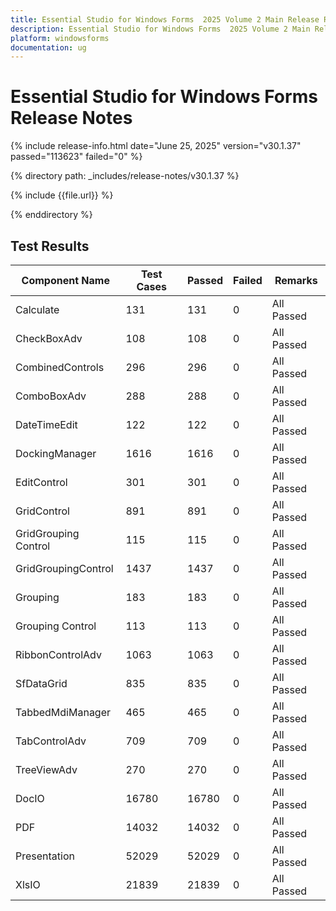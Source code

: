 ```yaml
---
title: Essential Studio for Windows Forms  2025 Volume 2 Main Release Release Notes  
description: Essential Studio for Windows Forms  2025 Volume 2 Main Release Release Notes  
platform: windowsforms
documentation: ug
---
```


# Essential Studio for Windows Forms   Release Notes  

{% include release-info.html date="June 25, 2025"  version="v30.1.37" passed="113623" failed="0" %}

{% directory path: _includes/release-notes/v30.1.37 %}

{% include {{file.url}} %}

{% enddirectory %}

## Test Results

| Component Name | Test Cases | Passed | Failed | Remarks |
|---------------|------------|--------|--------|---------|
| Calculate | 131 | 131 | 0 | All Passed |
| CheckBoxAdv | 108 | 108 | 0 | All Passed |
| CombinedControls | 296 | 296 | 0 | All Passed |
| ComboBoxAdv | 288 | 288 | 0 | All Passed |
| DateTimeEdit | 122 | 122 | 0 | All Passed |
| DockingManager | 1616 | 1616 | 0 | All Passed |
| EditControl | 301 | 301 | 0 | All Passed |
| GridControl | 891 | 891 | 0 | All Passed |
| GridGrouping Control | 115 | 115 | 0 | All Passed |
| GridGroupingControl | 1437 | 1437 | 0 | All Passed |
| Grouping | 183 | 183 | 0 | All Passed |
| Grouping Control | 113 | 113 | 0 | All Passed |
| RibbonControlAdv | 1063 | 1063 | 0 | All Passed |
| SfDataGrid | 835 | 835 | 0 | All Passed |
| TabbedMdiManager | 465 | 465 | 0 | All Passed |
| TabControlAdv | 709 | 709 | 0 | All Passed |
| TreeViewAdv | 270 | 270 | 0 | All Passed |
| DocIO | 16780 | 16780 | 0 | All Passed |
| PDF | 14032 | 14032 | 0 | All Passed |
| Presentation | 52029 | 52029 | 0 | All Passed |
| XlsIO | 21839 | 21839 | 0 | All Passed |